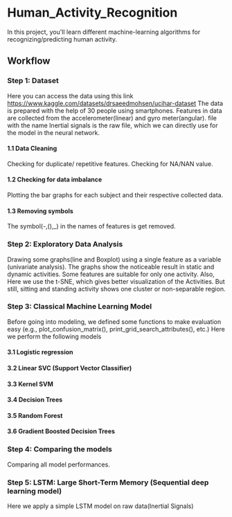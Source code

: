 # Human_Activity_Recognition
In this project, you'll learn different machine-learning algorithms for recognizing/predicting human activity.

## Workflow
### Step 1: Dataset
Here you can access the data using this link https://www.kaggle.com/datasets/drsaeedmohsen/ucihar-dataset
The data is prepared with the help of 30 people using smartphones.
Features in data are collected from the accelerometer(linear) and gyro meter(angular).
file with the name Inertial signals is the raw file, which we can directly use for the model in the neural network. 

#### 1.1 Data Cleaning
Checking for duplicate/ repetitive features.
Checking for NA/NAN value.

#### 1.2 Checking for data imbalance
Plotting the bar graphs for each subject and their respective collected data.

#### 1.3 Removing symbols
The symbol(-,(),_) in the names of features is get removed.

### Step 2: Exploratory Data Analysis
Drawing some graphs(line and Boxplot) using a single feature as a variable (univariate analysis). The graphs show the noticeable result in static and dynamic activities. Some features are suitable for only one activity.
Also, Here we use the t-SNE, which gives better visualization of the Activities. But still, sitting and standing activity shows one cluster or non-separable region.

### Step 3: Classical Machine Learning Model
Before going into modeling, we defined some functions to make evaluation easy (e.g., plot_confusion_matrix(), print_grid_search_attributes(), etc.)
Here we perform the following models
#### 3.1 Logistic regression 
#### 3.2 Linear SVC (Support Vector Classifier)
#### 3.3 Kernel SVM
#### 3.4 Decision Trees
#### 3.5 Random Forest
#### 3.6 Gradient Boosted Decision Trees 

### Step 4: Comparing the models
Comparing all model performances.

### Step 5: LSTM: Large Short-Term Memory (Sequential deep learning model)
Here we apply a simple LSTM model on raw data(Inertial Signals)
